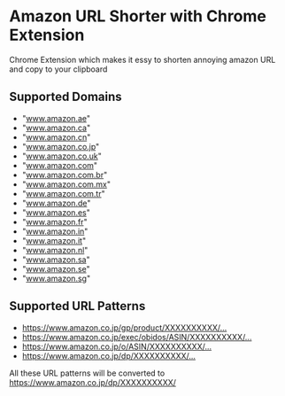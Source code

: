 # Amazon URL Shorter with Chrome Extension

Chrome Extension which makes it essy to shorten annoying amazon URL and copy to your clipboard

## Supported Domains

* "www.amazon.ae"
* "www.amazon.ca"
* "www.amazon.cn"
* "www.amazon.co.jp"
* "www.amazon.co.uk"
* "www.amazon.com"
* "www.amazon.com.br"
* "www.amazon.com.mx"
* "www.amazon.com.tr"
* "www.amazon.de"
* "www.amazon.es"
* "www.amazon.fr"
* "www.amazon.in"
* "www.amazon.it"
* "www.amazon.nl"
* "www.amazon.sa"
* "www.amazon.se"
* "www.amazon.sg"

## Supported URL Patterns

* <https://www.amazon.co.jp/gp/product/XXXXXXXXXX/...>
* <https://www.amazon.co.jp/exec/obidos/ASIN/XXXXXXXXXX/...>
* <https://www.amazon.co.jp/o/ASIN/XXXXXXXXXX/...>
* <https://www.amazon.co.jp/dp/XXXXXXXXXX/...>

All these URL patterns will be converted to <https://www.amazon.co.jp/dp/XXXXXXXXXX/>
